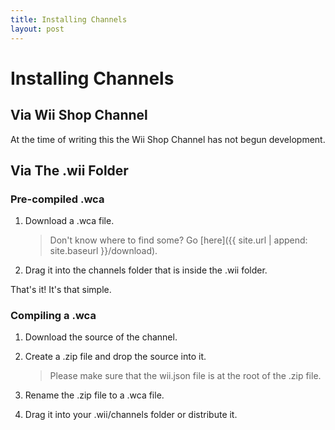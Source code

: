 ```yaml
---
title: Installing Channels
layout: post
---
```


# Installing Channels

## Via Wii Shop Channel

At the time of writing this the Wii Shop Channel has not begun development.

## Via The .wii Folder

### Pre-compiled .wca

1. Download a .wca file.
   > Don't know where to find some? Go [here]({{ site.url | append: site.baseurl }}/download).

2. Drag it into the channels folder that is inside the .wii folder.

That's it! It's that simple.

### Compiling a .wca

1. Download the source of the channel.

2. Create a .zip file and drop the source into it.
   > Please make sure that the wii.json file is at the root of the .zip file.

3. Rename the .zip file to a .wca file.

4. Drag it into your .wii/channels folder or distribute it.